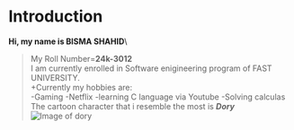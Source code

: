 # Introduction
**Hi, my name is BISMA SHAHID**\ 
>My Roll Number=**24k-3012**\
I am currently enrolled in Software enigineering program of FAST UNIVERSITY.\
+Currently my hobbies are:\
-Gaming
-Netflix
-learning C language via Youtube
-Solving calculas
The cartoon character that i resemble the most is ***Dory***
![Image of dory](https://www.pinterest.com/pin/476255729326872645/)
